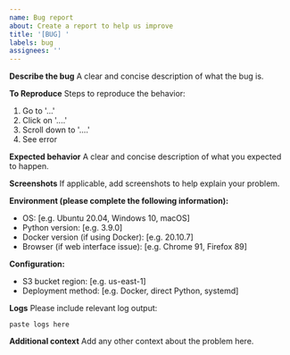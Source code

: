 ```yaml
---
name: Bug report
about: Create a report to help us improve
title: '[BUG] '
labels: bug
assignees: ''
---
```


**Describe the bug**
A clear and concise description of what the bug is.

**To Reproduce**
Steps to reproduce the behavior:
1. Go to '...'
2. Click on '....'
3. Scroll down to '....'
4. See error

**Expected behavior**
A clear and concise description of what you expected to happen.

**Screenshots**
If applicable, add screenshots to help explain your problem.

**Environment (please complete the following information):**
- OS: [e.g. Ubuntu 20.04, Windows 10, macOS]
- Python version: [e.g. 3.9.0]
- Docker version (if using Docker): [e.g. 20.10.7]
- Browser (if web interface issue): [e.g. Chrome 91, Firefox 89]

**Configuration:**
- S3 bucket region: [e.g. us-east-1]
- Deployment method: [e.g. Docker, direct Python, systemd]

**Logs**
Please include relevant log output:
```
paste logs here
```

**Additional context**
Add any other context about the problem here.
